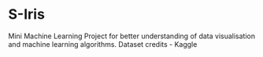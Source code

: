 # S-Iris
Mini Machine Learning Project for better understanding of data visualisation and machine learning algorithms.
Dataset credits - Kaggle
